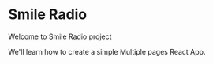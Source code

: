 # Smile Radio

Welcome to Smile Radio project

We'll learn how to create a simple Multiple pages React App.